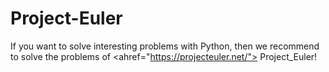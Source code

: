 # Project-Euler
If you want to solve interesting problems with Python, then we recommend to solve the problems of <ahref="https://projecteuler.net/"> Project_Euler!
